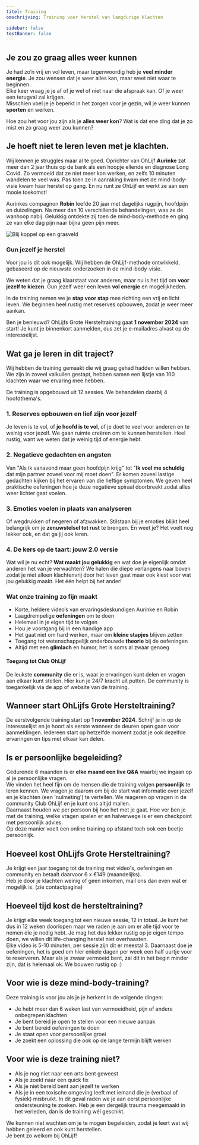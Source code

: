 ```yaml
---
titel: Training
omschrijving: Training voor herstel van langdurige klachten

sidebar: false
testBanner: false
---
```


<script>
  import Image from '$lib/components/Image.svelte'
  import TrainingForm from '$lib/components/TrainingForm.svelte'
</script>

## Je zou zo graag alles weer kunnen
Je had zo’n vrij en vol leven, maar tegenwoordig heb je **veel minder energie**. Je zou wensen dat je weer alles kan, maar weet niet waar te beginnen.<br>
Elke keer vraag je je af of je wel of niet naar die afspraak kan. Of je weer een terugval zal krijgen.<br>
Misschien voel je je beperkt in het zorgen voor je gezin, wil je weer kunnen **sporten** en werken.

Hoe zou het voor jou zijn als je **alles weer kon**? Wat is dat ene ding dat je zo mist en zo graag weer zou kunnen?

## Je hoeft niet te leren leven met je klachten.
Wij kennen je struggles maar al te goed. Oprichter van OhLijf **Aurinke** zat meer dan 2 jaar thuis op de bank als een hoopje ellende en diagnose Long Covid. Zo vermoeid dat ze niet meer kon werken, en zelfs 10 minuten wandelen te veel was. 
Pas toen ze in aanraking kwam met de mind-body-visie kwam haar herstel op gang. En nu runt ze OhLijf en werkt ze aan een mooie toekomst!

Aurinkes compagnon **Robin** leefde 20 jaar met dagelijks rugpijn, hoofdpijn en duizelingen. Na meer dan 10 verschillende behandelingen, was ze de wanhoop nabij. Gelukkig ontdekte zij toen de mind-body-methode en ging ze van elke dag pijn naar bijna geen pijn meer.

<Image class="image" name='pages/blij-grasveld' sizes={[400,800,1200]} base={800} alt='Blij koppel op een grasveld' />


### Gun jezelf je herstel
Voor jou is dit ook mogelijk. Wij hebben de OhLijf-methode ontwikkeld, gebaseerd op de nieuwste onderzoeken in de mind-body-visie.

We weten dat je graag klaarstaat voor anderen, maar nu is het tijd om **voor jezelf te kiezen**. Gun jezelf weer een leven **vol energie** en mogelijkheden.

In de training nemen we je **stap voor stap** mee richting een vrij en licht leven. We beginnen heel rustig met reserves opbouwen, zodat je weer meer aankan.

Ben je benieuwd? OhLijfs Grote Hersteltraining gaat **1 november 2024** van start! Je kunt je binnenkort aanmelden, dus zet je e-mailadres alvast op de interesselijst.

<!-- <a href='https://ohlijf.systeme.io/inschrijving-juli-2024' target='_blank' class='cta' style='justify-self: center; margin-block: 2rem;'>
  Ik herstel lekker wel!
</a> -->

<TrainingForm id=trainingform1 />

## Wat ga je leren in dit traject?
Wij hebben de training gemaakt die wij graag gehad hadden willen hebben. We zijn in zoveel valkuilen gestapt, hebben samen een lijstje van 100 klachten waar we ervaring mee hebben. 

De training is opgebouwd uit 12 sessies. We behandelen daarbij 4 hoofdthema's.

### 1. Reserves opbouwen en lief zijn voor jezelf
Je leven is te vol, of **je hoofd is te vol**, of je doet te veel voor anderen en te weinig voor jezelf. We gaan ruimte creëren om te kunnen herstellen. Heel rustig, want we weten dat je weinig tijd of energie hebt.

### 2. Negatieve gedachten en angsten
Van "Als ik vanavond maar geen hoofdpijn krijg" tot "**Ik voel me schuldig** dat mijn partner zoveel voor mij moet doen". Er komen zoveel lastige gedachten kijken bij het ervaren van die heftige symptomen. We geven heel praktische oefeningen hoe je deze negatieve spiraal doorbreekt zodat alles weer lichter gaat voelen.

### 3. Emoties voelen in plaats van analyseren
Of wegdrukken of negeren of afzwakken. Stilstaan bij je emoties blijkt heel belangrijk om je **zenuwstelsel tot rust** te brengen. En weet je? Het voelt nog lekker ook, en dat ga jij ook leren.

### 4. De kers op de taart: jouw 2.0 versie
Wat wil je nu echt? **Wat maakt jou gelukkig** en wat doe je eigenlijk omdat anderen het van je verwachten? We halen die diepe verlangens naar boven zodat je niet alleen klachtenvrij door het leven gaat maar ook kiest voor wat jou gelukkig maakt. Het één helpt bij het ander!

### Wat onze training zo fijn maakt
- Korte, heldere video’s van ervaringsdeskundigen Aurinke en Robin
- Laagdrempelige **oefeningen** om te doen
- Helemaal in je eigen tijd te volgen
- Hou je voortgang bij in een handige app
- Het gaat niet om hard werken, maar om **kleine stapjes** blijven zetten
- Toegang tot wetenschappelijk onderbouwde **theorie** bij de oefeningen
- Altijd met een **glimlach** en humor, het is soms al zwaar genoeg

#### Toegang tot Club OhLijf 
De leukste **community** die er is, waar je ervaringen kunt delen en vragen aan elkaar kunt stellen. Hier kun je 24/7 kracht uit putten. De community is toegankelijk via de app of website van de training.

## Wanneer start OhLijfs Grote Hersteltraining?
De eerstvolgende training start op **1 november 2024**. Schrijf je in op de interesselijst en je hoort als eerste wanneer de deuren open gaan voor aanmeldingen. Iedereen start op hetzelfde moment zodat je ook dezelfde ervaringen en tips met elkaar kan delen. 

<!-- <a href='https://ohlijf.systeme.io/inschrijving-juli-2024' target='_blank' class='cta' style='justify-self: center; margin-block: 2rem;'>
  Ik herstel lekker wel!
</a> -->

<TrainingForm id=trainingform1 />

## Is er persoonlijke begeleiding?
Gedurende 6 maanden is er **elke maand een live Q&A** waarbij we ingaan op al je persoonlijke vragen. <br>
We vinden het heel fijn om de mensen die de training volgen **persoonlijk** te leren kennen. We vragen je daarom om bij de start wat informatie over jezelf en je klachten (een 'nulmeting') te vertellen. We reageren op vragen in de community Club OhLijf en je kunt ons altijd mailen. <br>
Daarnaast houden we per persoon bij hoe het met je gaat. Hoe ver ben je met de training, welke vragen spelen er en halverwege is er een checkpoint met persoonlijk advies. <br>
Op deze manier voelt een online training op afstand toch ook een beetje persoonlijk.

## Hoeveel kost OhLijfs Grote Hersteltraining?
Je krijgt een jaar toegang tot de training met video's, oefeningen en community en betaalt daarvoor 6 x €149 (maandelijks). <br>
Heb je door je klachten weinig of geen inkomen, mail ons dan even wat er mogelijk is. (zie contactpagina)

## Hoeveel tijd kost de hersteltraining?
Je krijgt elke week toegang tot een nieuwe sessie, 12 in totaal. Je kunt het dus in 12 weken doorlopen maar we raden je aan om er alle tijd voor te nemen die je nodig hebt. Je mag het dus lekker rustig op je eigen tempo doen, we willen dit life-changing herstel niet overhaasten.<br>
Elke video is 5-10 minuten, per sessie zijn dit er meestal 3. Daarnaast doe je oefeningen, het is goed om hier enkele dagen per week een half uurtje voor te reserveren. Maar als je zwaar vermoeid bent, zal dit in het begin minder zijn, dat is helemaal ok. We bouwen rustig op :)

## Voor wie is deze mind-body-training?
Deze training is voor jou als je je herkent in de volgende dingen:
- Je hebt meer dan 6 weken last van vermoeidheid, pijn of andere onbegrepen klachten
- Je bent bereid je open te stellen voor een nieuwe aanpak
- Je bent bereid oefeningen te doen
- Je staat open voor persoonlijke groei
- Je zoekt een oplossing die ook op de lange termijn blijft werken

## Voor wie is deze training niet?
- Als je nog niet naar een arts bent geweest
- Als je zoekt naar een quick fix
- Als je niet bereid bent aan jezelf te werken
- Als je in een toxische omgeving leeft met iemand die je (verbaal of fysiek) misbruikt. In dit geval raden we je aan eerst persoonlijke ondersteuning te zoeken. Heb je een dergelijk trauma meegemaakt in het verleden, dan is de training wél geschikt. 

We kunnen niet wachten om je te mogen begeleiden, zodat je leert wat wij hebben geleerd en ook kunt herstellen. <br>
Je bent zo welkom bij OhLijf!

<!-- <TrainingForm id=trainingform1 /> -->
